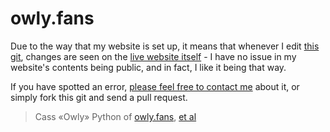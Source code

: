 # owly.fans

Due to the way that my website is set up, it means that whenever I edit [this git](https://github.com/DynTylluan/owly.fans), changes are seen on the [live website itself](https://owly.fans) - I have no issue in my website's contents being public, and in fact, I like it being that way.

If you have spotted an error, [please feel free to contact me](https://github.com/DynTylluan/DynTylluan) about it, or simply fork this git and send a pull request.

> Cass «Owly» Python of [owly.fans](https://owly.fans), [et al](humans.html)